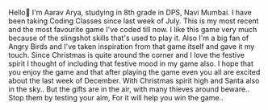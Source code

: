Hello🙏
I'm Aarav Arya, studying in 8th grade in DPS, Navi Mumbai. 
I have been taking Coding Classes since last week of July.
This is my most recent and the most favourite game I've coded till now.
I like this game very much because of the slingshot skills that's used to play it. Also I'm a big fan of Angry Birds and I've taken inspiration from that game itself and gave it my touch. 
Since Christmas is quite around the corner and I love the festive spirit I thought of including that festive mood in my game also.
I hope that you enjoy the game and that after playing the game even you all are excited about the last week of December.
With Christmas spirit high 
and Santa also in the sky..
But the gifts are in the air, 
with many thieves around beware..
Stop them by testing your aim,
For it will help you win the game..
